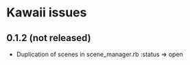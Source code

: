 # Kawaii issues

## 0.1.2 (not released)
* Duplication of scenes in scene_manager.rb :status => open